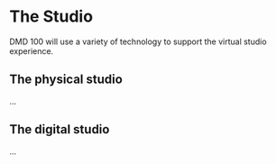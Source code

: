 # The Studio

DMD 100 will use a variety of technology to support the virtual studio experience.

## The physical studio

...

## The digital studio

...